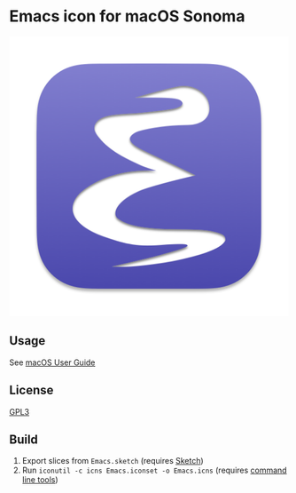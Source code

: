 # Emacs icon for macOS Sonoma

![Emacs icon](emacs.iconset/icon_512x512.png)

## Usage

See [macOS User Guide](https://support.apple.com/guide/mac-help/change-icons-for-files-or-folders-on-mac-mchlp2313/mac)

## License

[GPL3](http://www.gnu.org/licenses/gpl.txt)

## Build

1. Export slices from `Emacs.sketch` (requires [Sketch](https://www.sketch.com))
2. Run `iconutil -c icns Emacs.iconset -o Emacs.icns` (requires [command line tools](https://developer.apple.com/xcode/resources/))